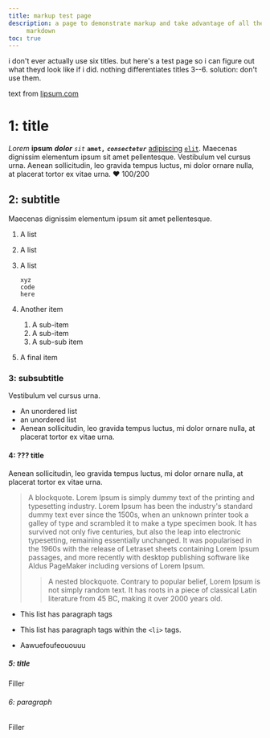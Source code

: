 ```yaml
---
title: markup test page
description: a page to demonstrate markup and take advantage of all the features of
     markdown
toc: true
---
```


i don't ever actually use six titles. but here's a test page so i can figure out
what theyd look like if i did. nothing differentiates titles 3--6. solution:
don't use them.

text from [lipsum.com]

<!-- toc -->

# 1: title

*Lorem* **ipsum** ***dolor*** *`sit`* **`amet,`** ***`consectetur`***
[adipiscing](#) [`elit`](#). Maecenas dignissim elementum ipsum sit amet
pellentesque. Vestibulum vel cursus urna. Aenean sollicitudin, leo gravida
tempus luctus, mi dolor ornare nulla, at placerat tortor ex vitae urna. ❤
100/200

## 2: subtitle

Maecenas dignissim elementum ipsum sit amet pellentesque.

1. A list
2. A list
3. A list
    ```
    xyz
    code
    here
    ```

4. Another item
   1. A sub-item
   2. A sub-item
     1. A sub-sub item
5. A final item

### 3: subsubtitle

Vestibulum vel cursus urna.

* An unordered list
* an unordered list
* Aenean sollicitudin, leo gravida tempus luctus, mi dolor ornare nulla, at
  placerat tortor ex vitae urna.

#### 4: ??? title

Aenean sollicitudin, leo gravida tempus luctus, mi dolor ornare nulla, at
placerat tortor ex vitae urna.

> A blockquote. Lorem Ipsum is simply dummy text of the printing and typesetting
> industry. Lorem Ipsum has been the industry's standard dummy text ever since
> the 1500s, when an unknown printer took a galley of type and scrambled it to
> make a type specimen book. It has survived not only five centuries, but also
> the leap into electronic typesetting, remaining essentially unchanged. It was
> popularised in the 1960s with the release of Letraset sheets containing Lorem
> Ipsum passages, and more recently with desktop publishing software like Aldus
> PageMaker including versions of Lorem Ipsum.
>
>> A nested blockquote. Contrary to popular belief, Lorem Ipsum is not simply
>> random text. It has roots in a piece of classical Latin literature from 45
>> BC, making it over 2000 years old. 

* This list has paragraph tags

* This list has paragraph tags within the `<li>` tags.

* Aawuefoufeououuu

##### 5: title

Filler

###### 6: paragraph

Filler

[lipsum.com]: https://www.lipsum.com/
